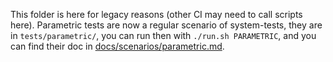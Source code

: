 This folder is here for legacy reasons (other CI may need to call scripts here). Parametric tests are now a regular scenario of system-tests, they are in `tests/parametric/`, you can run then with `./run.sh PARAMETRIC`, and you can find their doc in [docs/scenarios/parametric.md](https://github.com/DataDog/system-tests/blob/main/docs/scenarios/parametric.md).
